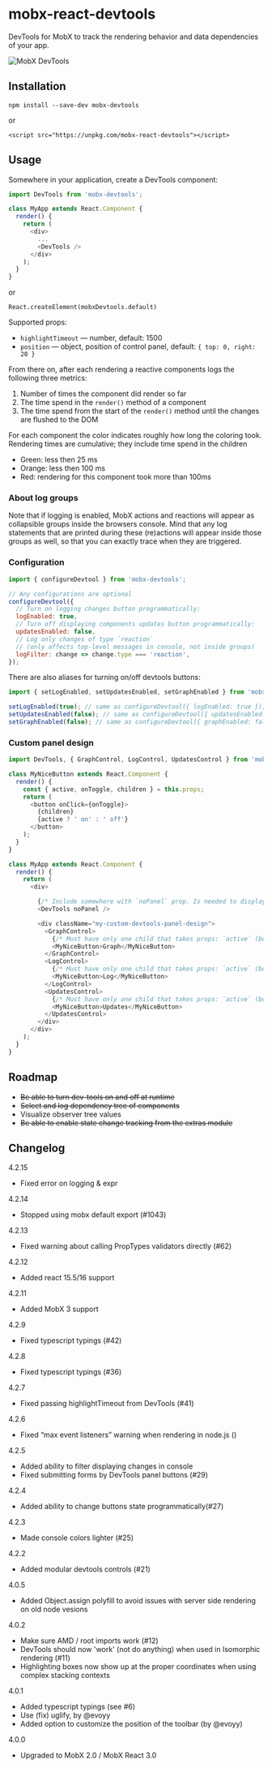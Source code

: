 # mobx-react-devtools

DevTools for MobX to track the rendering behavior and data dependencies of your app.

![MobX DevTools](devtools.gif)

## Installation

`npm install --save-dev mobx-devtools`

or

`<script src="https://unpkg.com/mobx-react-devtools"></script>`

## Usage

Somewhere in your application, create a DevTools component:

```js
import DevTools from 'mobx-devtools';

class MyApp extends React.Component {
  render() {
    return (
      <div>
        ...
        <DevTools />
      </div>
    );
  }
}
```

or

`React.createElement(mobxDevtools.default)`

Supported props:
* `highlightTimeout` — number, default: 1500
* `position` — object, position of control panel, default: `{ top: 0, right: 20 }`

From there on, after each rendering a reactive components logs the following three metrics:
1. Number of times the component did render so far
2. The time spend in the `render()` method of a component
3. The time spend from the start of the `render()` method until the changes are flushed to the DOM

For each component the color indicates roughly how long the coloring took. Rendering times are cumulative; they include time spend in the children
* Green: less then 25 ms
* Orange: less then 100 ms
* Red: rendering for this component took more than 100ms

### About log groups

Note that if logging is enabled, MobX actions and reactions will appear as collapsible groups inside the browsers console.
Mind that any log statements that are printed during these (re)actions will appear inside those groups as well, so that you can exactly trace when they are triggered.

### Configuration

```js
import { configureDevtool } from 'mobx-devtools';

// Any configurations are optional
configureDevtool({
  // Turn on logging changes button programmatically:
  logEnabled: true,
  // Turn off displaying components updates button programmatically:
  updatesEnabled: false,
  // Log only changes of type `reaction`
  // (only affects top-level messages in console, not inside groups)
  logFilter: change => change.type === 'reaction',
});

```

There are also aliases for turning on/off devtools buttons:

```js
import { setLogEnabled, setUpdatesEnabled, setGraphEnabled } from 'mobx-react-devtools';

setLogEnabled(true); // same as configureDevtool({ logEnabled: true });
setUpdatesEnabled(false); // same as configureDevtool({ updatesEnabled: false });
setGraphEnabled(false); // same as configureDevtool({ graphEnabled: false });
```

### Custom panel design

```js
import DevTools, { GraphControl, LogControl, UpdatesControl } from 'mobx-react-devtools';

class MyNiceButton extends React.Component {
  render() {
    const { active, onToggle, children } = this.props;
    return (
      <button onClick={onToggle}>
        {children}
        {active ? ' on' : ' off'}
      </button>
    );
  }
}

class MyApp extends React.Component {
  render() {
    return (
      <div>

        {/* Include somewhere with `noPanel` prop. Is needed to display updates and modals */}
        <DevTools noPanel />

        <div className="my-custom-devtools-panel-design">
          <GraphControl>
            {/* Must have only one child that takes props: `active` (bool), `onToggle` (func) */}
            <MyNiceButton>Graph</MyNiceButton>
          </GraphControl>
          <LogControl>
            {/* Must have only one child that takes props: `active` (bool), `onToggle` (func) */}
            <MyNiceButton>Log</MyNiceButton>
          </LogControl>
          <UpdatesControl>
            {/* Must have only one child that takes props: `active` (bool), `onToggle` (func) */}
            <MyNiceButton>Updates</MyNiceButton>
          </UpdatesControl>
        </div>
      </div>
    );
  }
}
```

## Roadmap

* ~~Be able to turn dev-tools on and off at runtime~~
* ~~Select and log dependency tree of components~~
* Visualize observer tree values
* ~~Be able to enable state change tracking from the extras module~~

## Changelog

4.2.15

* Fixed error on logging & expr

4.2.14

* Stopped using mobx default export (#1043)

4.2.13

* Fixed warning about calling PropTypes validators directly (#62)

4.2.12

* Added react 15.5/16 support

4.2.11

* Added MobX 3 support

4.2.9
* Fixed typescript typings (#42)

4.2.8
* Fixed typescript typings (#36)

4.2.7
* Fixed passing highlightTimeout from DevTools (#41)

4.2.6
* Fixed “max event listeners” warning when rendering in node.js ()

4.2.5
* Added ability to filter displaying changes in console
* Fixed submitting forms by DevTools panel buttons (#29)

4.2.4
* Added ability to change buttons state programmatically(#27)

4.2.3
* Made console colors lighter (#25)

4.2.2
* Added modular devtools controls (#21)

4.0.5
* Added Object.assign polyfill to avoid issues with server side rendering on old node vesions

4.0.2
* Make sure AMD / root imports work (#12)
* DevTools should now 'work' (not do anything) when used in Isomorphic rendering (#11)
* Highlighting boxes now show up at the proper coordinates when using complex stacking contexts

4.0.1
* Added typescript typings (see #6)
* Use (fix) uglify, by @evoyy
* Added option to customize the position of the toolbar (by @evoyy)

4.0.0
* Upgraded to MobX 2.0 / MobX React 3.0
